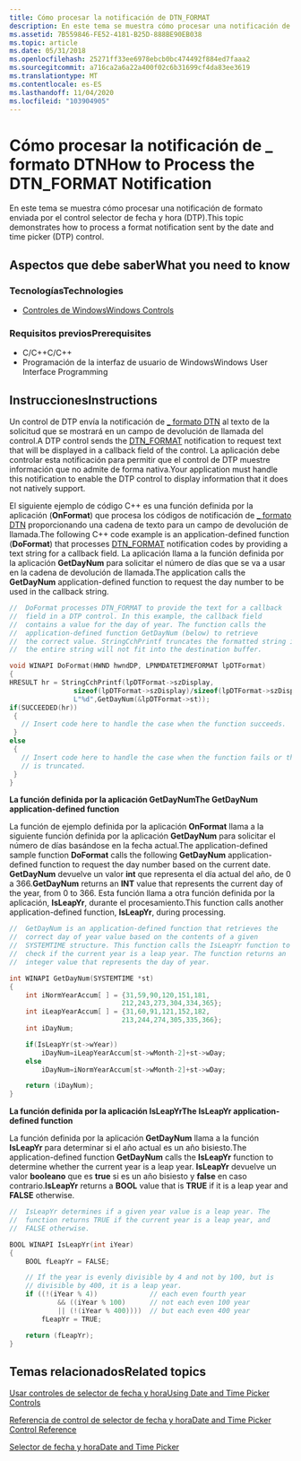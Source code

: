 ```yaml
---
title: Cómo procesar la notificación de DTN_FORMAT
description: En este tema se muestra cómo procesar una notificación de formato enviada por el control selector de fecha y hora (DTP).
ms.assetid: 7B559846-FE52-4181-B25D-888BE90EB038
ms.topic: article
ms.date: 05/31/2018
ms.openlocfilehash: 25271ff33ee6978ebcb0bc474492f884ed7faaa2
ms.sourcegitcommit: a716ca2a6a22a400f02c6b31699cf4da83ee3619
ms.translationtype: MT
ms.contentlocale: es-ES
ms.lasthandoff: 11/04/2020
ms.locfileid: "103904905"
---
```

# <a name="how-to-process-the-dtn_format-notification"></a><span data-ttu-id="16076-103">Cómo procesar la notificación de \_ formato DTN</span><span class="sxs-lookup"><span data-stu-id="16076-103">How to Process the DTN\_FORMAT Notification</span></span>

<span data-ttu-id="16076-104">En este tema se muestra cómo procesar una notificación de formato enviada por el control selector de fecha y hora (DTP).</span><span class="sxs-lookup"><span data-stu-id="16076-104">This topic demonstrates how to process a format notification sent by the date and time picker (DTP) control.</span></span>

## <a name="what-you-need-to-know"></a><span data-ttu-id="16076-105">Aspectos que debe saber</span><span class="sxs-lookup"><span data-stu-id="16076-105">What you need to know</span></span>

### <a name="technologies"></a><span data-ttu-id="16076-106">Tecnologías</span><span class="sxs-lookup"><span data-stu-id="16076-106">Technologies</span></span>

-   [<span data-ttu-id="16076-107">Controles de Windows</span><span class="sxs-lookup"><span data-stu-id="16076-107">Windows Controls</span></span>](window-controls.md)

### <a name="prerequisites"></a><span data-ttu-id="16076-108">Requisitos previos</span><span class="sxs-lookup"><span data-stu-id="16076-108">Prerequisites</span></span>

-   <span data-ttu-id="16076-109">C/C++</span><span class="sxs-lookup"><span data-stu-id="16076-109">C/C++</span></span>
-   <span data-ttu-id="16076-110">Programación de la interfaz de usuario de Windows</span><span class="sxs-lookup"><span data-stu-id="16076-110">Windows User Interface Programming</span></span>

## <a name="instructions"></a><span data-ttu-id="16076-111">Instrucciones</span><span class="sxs-lookup"><span data-stu-id="16076-111">Instructions</span></span>


<span data-ttu-id="16076-112">Un control de DTP envía la notificación de [ \_ formato DTN](dtn-format.md) al texto de la solicitud que se mostrará en un campo de devolución de llamada del control.</span><span class="sxs-lookup"><span data-stu-id="16076-112">A DTP control sends the [DTN\_FORMAT](dtn-format.md) notification to request text that will be displayed in a callback field of the control.</span></span> <span data-ttu-id="16076-113">La aplicación debe controlar esta notificación para permitir que el control de DTP muestre información que no admite de forma nativa.</span><span class="sxs-lookup"><span data-stu-id="16076-113">Your application must handle this notification to enable the DTP control to display information that it does not natively support.</span></span>

<span data-ttu-id="16076-114">El siguiente ejemplo de código C++ es una función definida por la aplicación (**OnFormat**) que procesa los códigos de notificación de [ \_ formato DTN](dtn-format.md) proporcionando una cadena de texto para un campo de devolución de llamada.</span><span class="sxs-lookup"><span data-stu-id="16076-114">The following C++ code example is an application-defined function (**DoFormat**) that processes [DTN\_FORMAT](dtn-format.md) notification codes by providing a text string for a callback field.</span></span> <span data-ttu-id="16076-115">La aplicación llama a la función definida por la aplicación **GetDayNum** para solicitar el número de días que se va a usar en la cadena de devolución de llamada.</span><span class="sxs-lookup"><span data-stu-id="16076-115">The application calls the **GetDayNum** application-defined function to request the day number to be used in the callback string.</span></span>


```C++
//  DoFormat processes DTN_FORMAT to provide the text for a callback
//  field in a DTP control. In this example, the callback field
//  contains a value for the day of year. The function calls the 
//  application-defined function GetDayNum (below) to retrieve
//  the correct value. StringCchPrintf truncates the formatted string if
//  the entire string will not fit into the destination buffer. 

void WINAPI DoFormat(HWND hwndDP, LPNMDATETIMEFORMAT lpDTFormat)
{
HRESULT hr = StringCchPrintf(lpDTFormat->szDisplay,
                sizeof(lpDTFormat->szDisplay)/sizeof(lpDTFormat->szDisplay[0]),
                L"%d",GetDayNum(&lpDTFormat->st));
if(SUCCEEDED(hr))
 {
   // Insert code here to handle the case when the function succeeds.      
 }
else
 {
   // Insert code here to handle the case when the function fails or the string 
   // is truncated.
 }
}
```



<span data-ttu-id="16076-116">**La función definida por la aplicación GetDayNum**</span><span class="sxs-lookup"><span data-stu-id="16076-116">**The GetDayNum application-defined function**</span></span>

<span data-ttu-id="16076-117">La función de ejemplo definida por la aplicación **OnFormat** llama a la siguiente función definida por la aplicación **GetDayNum** para solicitar el número de días basándose en la fecha actual.</span><span class="sxs-lookup"><span data-stu-id="16076-117">The application-defined sample function **DoFormat** calls the following **GetDayNum** application-defined function to request the day number based on the current date.</span></span> <span data-ttu-id="16076-118">**GetDayNum** devuelve un valor **int** que representa el día actual del año, de 0 a 366.</span><span class="sxs-lookup"><span data-stu-id="16076-118">**GetDayNum** returns an **INT** value that represents the current day of the year, from 0 to 366.</span></span> <span data-ttu-id="16076-119">Esta función llama a otra función definida por la aplicación, **IsLeapYr**, durante el procesamiento.</span><span class="sxs-lookup"><span data-stu-id="16076-119">This function calls another application-defined function, **IsLeapYr**, during processing.</span></span>


```C++
//  GetDayNum is an application-defined function that retrieves the 
//  correct day of year value based on the contents of a given 
//  SYSTEMTIME structure. This function calls the IsLeapYr function to 
//  check if the current year is a leap year. The function returns an 
//  integer value that represents the day of year.

int WINAPI GetDayNum(SYSTEMTIME *st)
{
    int iNormYearAccum[ ] = {31,59,90,120,151,181,
                            212,243,273,304,334,365};
    int iLeapYearAccum[ ] = {31,60,91,121,152,182,
                            213,244,274,305,335,366};
    int iDayNum;

    if(IsLeapYr(st->wYear))
        iDayNum=iLeapYearAccum[st->wMonth-2]+st->wDay;
    else
        iDayNum=iNormYearAccum[st->wMonth-2]+st->wDay;

    return (iDayNum);
}        
```



<span data-ttu-id="16076-120">**La función definida por la aplicación IsLeapYr**</span><span class="sxs-lookup"><span data-stu-id="16076-120">**The IsLeapYr application-defined function**</span></span>

<span data-ttu-id="16076-121">La función definida por la aplicación **GetDayNum** llama a la función **IsLeapYr** para determinar si el año actual es un año bisiesto.</span><span class="sxs-lookup"><span data-stu-id="16076-121">The application-defined function **GetDayNum** calls the **IsLeapYr** function to determine whether the current year is a leap year.</span></span> <span data-ttu-id="16076-122">**IsLeapYr** devuelve un valor **booleano** que es **true** si es un año bisiesto y **false** en caso contrario.</span><span class="sxs-lookup"><span data-stu-id="16076-122">**IsLeapYr** returns a **BOOL** value that is **TRUE** if it is a leap year and **FALSE** otherwise.</span></span>


```C++
//  IsLeapYr determines if a given year value is a leap year. The
//  function returns TRUE if the current year is a leap year, and 
//  FALSE otherwise.

BOOL WINAPI IsLeapYr(int iYear)
{
    BOOL fLeapYr = FALSE;

    // If the year is evenly divisible by 4 and not by 100, but is 
    // divisible by 400, it is a leap year.
    if ((!(iYear % 4))             // each even fourth year
            && ((iYear % 100)      // not each even 100 year
            || (!(iYear % 400))))  // but each even 400 year
        fLeapYr = TRUE;

    return (fLeapYr);
}        
```



## <a name="related-topics"></a><span data-ttu-id="16076-123">Temas relacionados</span><span class="sxs-lookup"><span data-stu-id="16076-123">Related topics</span></span>

<dl> <dt>

[<span data-ttu-id="16076-124">Usar controles de selector de fecha y hora</span><span class="sxs-lookup"><span data-stu-id="16076-124">Using Date and Time Picker Controls</span></span>](using-date-and-time-picker.md)
</dt> <dt>

[<span data-ttu-id="16076-125">Referencia de control de selector de fecha y hora</span><span class="sxs-lookup"><span data-stu-id="16076-125">Date and Time Picker Control Reference</span></span>](bumper-date-and-time-picker-date-and-time-picker-control-reference.md)
</dt> <dt>

[<span data-ttu-id="16076-126">Selector de fecha y hora</span><span class="sxs-lookup"><span data-stu-id="16076-126">Date and Time Picker</span></span>](date-and-time-picker-control-reference.md)
</dt> </dl>

 

 




